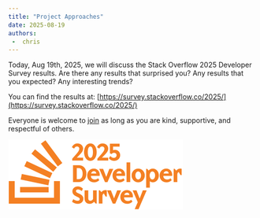 ```yaml
---
title: "Project Approaches"
date: 2025-08-19
authors:
 -  chris
---
```


Today, Aug 19th, 2025, we will discuss the Stack Overflow 2025 Developer Survey results.  Are there any results that surprised you?  Any results that you expected?  Any interesting trends?

You can find the results at: [https://survey.stackoverflow.co/2025/](https://survey.stackoverflow.co/2025/)

Everyone is welcome to [join](https://weeklydevchat.com/join/) as long as you are kind, supportive, and respectful of others.

[![alt text](header.svg "Stack Overflow 2025 Developer Survey Results")](https://survey.stackoverflow.co/2025/)